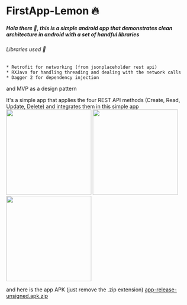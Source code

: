 # FirstApp-Lemon :fire:
##### Hola there :wave:, this is a simple android app that demonstrates clean architecture in android with a set of handful libraries
###### Libraries used :thinking:
	* Retrofit for networking (from jsonplaceholder rest api)
	* RXJava for handling threading and dealing with the network calls
	* Dagger 2 for dependency injection
and MVP as a design pattern

It's a simple app that applies the four REST API methods (Create, Read, Update, Delete) and integrates them in this simple app
<img src= "https://user-images.githubusercontent.com/38975111/124752609-5a346080-df28-11eb-9ee3-adf3dcda5871.png" width=230px /> <img src= "https://user-images.githubusercontent.com/38975111/124752626-60c2d800-df28-11eb-9e7a-46188faa74f2.png" width=230px />   <img src= "https://user-images.githubusercontent.com/38975111/124752630-61f40500-df28-11eb-9d01-af0aee22e678.png" width=230px />

and here is the app APK (just remove the .zip extension) [app-release-unsigned.apk.zip](https://github.com/hithamalbasheir/FirstApp-Lemon/files/6777150/app-release-unsigned.apk.zip)
